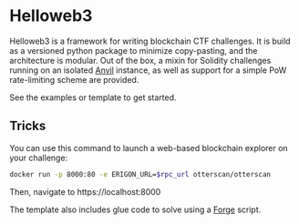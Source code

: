 # Helloweb3

Helloweb3 is a framework for writing blockchain CTF challenges.
It is build as a versioned python package to minimize copy-pasting,
and the architecture is modular.
Out of the box, a mixin for Solidity challenges running on an isolated [Anvil] instance,
as well as support for a simple PoW rate-limiting scheme are provided.

See the examples or template to get started.

## Tricks
You can use this command to launch a web-based blockchain explorer on your challenge:
```sh
docker run -p 8000:80 -e ERIGON_URL=$rpc_url otterscan/otterscan
```
Then, navigate to https://localhost:8000

The template also includes glue code to solve using a [Forge] script.

[Anvil]: https://book.getfoundry.sh/anvil/
[Forge]: https://book.getfoundry.sh/forge/
